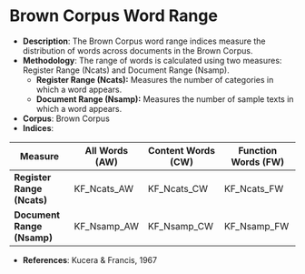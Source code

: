 # Brown Corpus Word Range

- **Description**: The Brown Corpus word range indices measure the distribution of words across documents in the Brown Corpus.
- **Methodology**: The range of words is calculated using two measures: Register Range (Ncats) and Document Range (Nsamp).
  - **Register Range (Ncats):** Measures the number of categories in which a word appears.
  - **Document Range (Nsamp):** Measures the number of sample texts in which a word appears.
- **Corpus**: Brown Corpus
- **Indices**:

| Measure             | All Words (AW)    | Content Words (CW)  | Function Words (FW)  |
|--------------------|-----------------|--------------------|--------------------|
| **Register Range (Ncats)** | KF_Ncats_AW  | KF_Ncats_CW  | KF_Ncats_FW  |
| **Document Range (Nsamp)** | KF_Nsamp_AW  | KF_Nsamp_CW  | KF_Nsamp_FW  |

- **References**: Kucera & Francis, 1967
